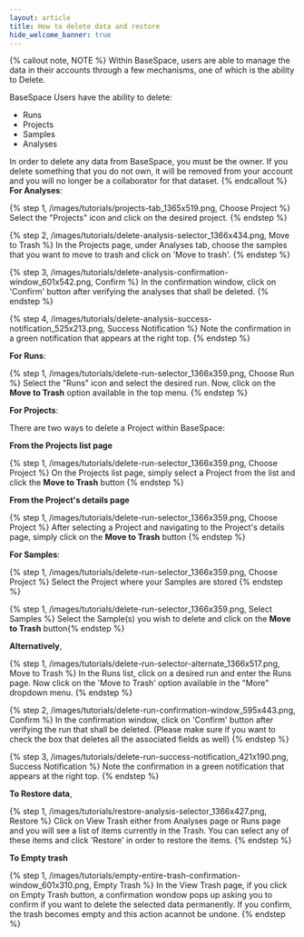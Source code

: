 ```yaml
---
layout: article
title: How to delete data and restore 
hide_welcome_banner: true
---
```


{% callout note, NOTE %}
Within BaseSpace, users are able to manage the data in their accounts through a few mechanisms, one of which is the ability to Delete.

BaseSpace Users have the ability to delete:

- Runs
- Projects
- Samples
- Analyses

In order to delete any data from BaseSpace, you must be the owner.  If you delete something that you do not own, it will be removed from your account and you will no longer be a collaborator for that dataset.
{% endcallout %}
<br />
**For Analyses**:

{% step 1, /images/tutorials/projects-tab_1365x519.png, Choose Project %}
Select the "Projects" icon and click on the desired project. 
{% endstep %}

{% step 2, /images/tutorials/delete-analysis-selector_1366x434.png, Move to Trash %}
In the Projects page, under Analyses tab, choose the samples that you want to move to trash and click on 'Move to trash'.
{% endstep %}

{% step 3, /images/tutorials/delete-analysis-confirmation-window_601x542.png, Confirm %}
In the confirmation window, click on 'Confirm' button after verifying the analyses that shall be deleted.
{% endstep %}

{% step 4, /images/tutorials/delete-analysis-success-notification_525x213.png, Success Notification %}
Note the confirmation in a green notification that appears at the right top.
{% endstep %}

**For Runs**:

{% step 1, /images/tutorials/delete-run-selector_1366x359.png, Choose Run %}
Select the "Runs" icon and select the desired run. Now, click on the **Move to Trash** option available in the top menu.
{% endstep %}

**For Projects**:

There are two ways to delete a Project within BaseSpace:

**From the Projects list page**

{% step 1, /images/tutorials/delete-run-selector_1366x359.png, Choose Project %}
On the Projects list page, simply select a Project from the list and click the **Move to Trash** button
{% endstep %}

**From the Project's details page**

{% step 1, /images/tutorials/delete-run-selector_1366x359.png, Choose Project %}
After selecting a Project and navigating to the Project's details page, simply click on the **Move to Trash** button
{% endstep %}

**For Samples**:

{% step 1, /images/tutorials/delete-run-selector_1366x359.png, Choose Project %}
Select the Project where your Samples are stored
{% endstep %}

{% step 1, /images/tutorials/delete-run-selector_1366x359.png, Select Samples %}
Select the Sample(s) you wish to delete and click on the **Move to Trash** button{% endstep %}

**Alternatively**,

{% step 1, /images/tutorials/delete-run-selector-alternate_1366x517.png, Move to Trash %}
In the Runs list, click on a desired run and enter the Runs page. Now click on the 'Move to Trash' option available in the "More" dropdown menu.
{% endstep %}

{% step 2, /images/tutorials/delete-run-confirmation-window_595x443.png, Confirm %}
In the confirmation window, click on 'Confirm' button after verifying the run that shall be deleted. (Please make sure if you want to check the box that deletes all the associated fields as well)
{% endstep %}

{% step 3, /images/tutorials/delete-run-success-notification_421x190.png, Success Notification %}
Note the confirmation in a green notification that appears at the right top.
{% endstep %}

**To Restore data**,

{% step 1, /images/tutorials/restore-analysis-selector_1366x427.png, Restore %}
Click on View Trash either from Analyses page or Runs page and you will see a list of items currently in the Trash. You can select any of these items and click 'Restore' in order to restore the items.
{% endstep %}

**To Empty trash**

{% step 1, /images/tutorials/empty-entire-trash-confirmation-window_601x310.png, Empty Trash %}
In the View Trash page, if you click on Empty Trash button, a confirmation wondow pops up asking you to confirm if you want to delete the selected data permanently. If you confirm, the trash becomes empty and this action acannot be undone.
{% endstep %}
